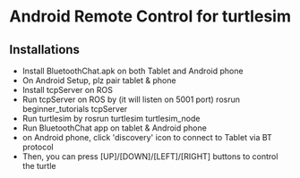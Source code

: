 # Android Remote Control for turtlesim

## Installations
* Install BluetoothChat.apk on both Tablet and Android phone
* On Android Setup, plz pair tablet & phone
* Install tcpServer on ROS
* Run tcpServer on ROS by  (it will listen on 5001 port)
    rosrun beginner_tutorials tcpServer
* Run turtlesim by
    rosrun turtlesim turtlesim_node
* Run BluetoothChat app on tablet & Android phone
* on Android phone, click 'discovery' icon to connect to Tablet via BT protocol
* Then, you can press [UP]/[DOWN]/[LEFT]/[RIGHT] buttons to control the turtle
